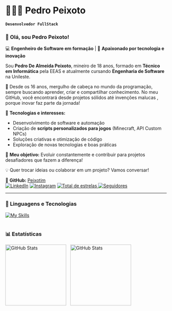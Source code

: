 # 👨🏻‍💻 Pedro Peixoto

**`Desenvolvedor FullStack`**


### 👋 Olá, sou Pedro Peixoto!  

💻 **Engenheiro de Software em formação** | 🎯 **Apaixonado por tecnologia e inovação**  

Sou **Pedro De Almeida Peixoto**, mineiro de 18 anos, formado em **Técnico em Informática** pela EEAS e atualmente cursando **Engenharia de Software** na Unileste.  

🚀 Desde os 16 anos, mergulho de cabeça no mundo da programação, sempre buscando aprender, criar e compartilhar conhecimento. No meu GitHub, você encontrará desde projetos sólidos até invenções malucas , porque inovar faz parte da jornada!  

🔧 **Tecnologias e interesses:**  
- Desenvolvimento de software e automação  
- Criação de **scripts personalizados para jogos** (Minecraft, API Custom NPCs)  
- Soluções criativas e otimização de código  
- Exploração de novas tecnologias e boas práticas  

📌 **Meu objetivo:** Evoluir constantemente e contribuir para projetos desafiadores que fazem a diferença!  

💡 Quer trocar ideias ou colaborar em um projeto? Vamos conversar!  

🔗 **GitHub:** [Peixotim](https://github.com/Peixotim)  
    [![LinkedIn](https://img.shields.io/badge/-LinkedIn-0096FF?style=for-the-badge&logo=linkedin&logoColor=FF00F6&color:FFF)](https://www.linkedin.com/in/peixotim/)
    [![Instagram](https://img.shields.io/badge/Instagram-E4405F?style=for-the-badge&logo=instagram&logoColor=white)](https://instagram.com/peixotohub)
    </a> 
    <a href="https://github.com/Peixotim?tab=repositories&sort=stargazers">
        <img 
            alt="Total de estrelas" 
            title="Total de estrelas GitHub" 
            src="https://custom-icon-badges.demolab.com/github/stars/Peixotim?color=55960c&style=for-the-badge&labelColor=488207&logo=star&label=estrelas"
        />
    </a>
    <a href="https://github.com/Peixotim?tab=followers">
        <img 
            alt="Seguidores" 
            title="Me siga no GitHub" 
            src="https://custom-icon-badges.demolab.com/github/followers/Peixotim?color=236ad3&labelColor=1155ba&style=for-the-badge&logo=github&label=Seguidores&logoColor=white"
        />
    </a>
</p>

---

### 🤖 Linguagens e Tecnologias

[![My Skills](https://skillicons.dev/icons?i=html,css,javascript,java,spring,react,nextjs,git,github)](https://skillicons.dev)
<br/>
<br/>

### 📊 Estatísticas

<p>
  <img 
    align="left" 
    alt="GitHub Stats" 
    height="190" 
    style="padding-right: 10px;" 
    src="https://github-readme-stats.vercel.app/api?username=Peixotim&show_icons=true&theme=tokyonight&include_all_commits=true&locale=pt-br" 
  />

<img 
      align="left" 
      alt="GitHub Stats" 
      height="190" 
      src="https://github-readme-stats.vercel.app/api/top-langs/?username=Peixotim&theme=tokyonight&layout=compact&custom_title=Tecnologias&langs_count=9" 
  />

</p>

